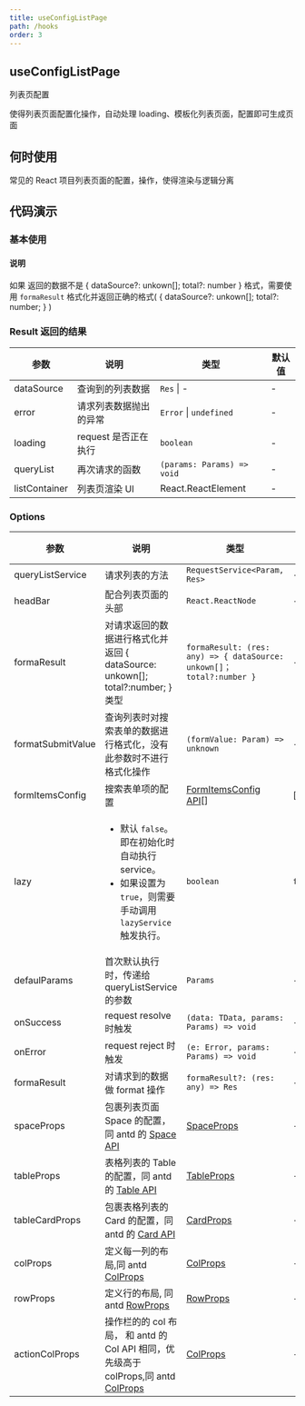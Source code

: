 ```yaml
---
title: useConfigListPage
path: /hooks
order: 3
---
```


## useConfigListPage

列表页配置

使得列表页面配置化操作，自动处理 loading、模板化列表页面，配置即可生成页面

## 何时使用

常见的 React 项目列表页面的配置，操作，使得渲染与逻辑分离

## 代码演示

### 基本使用

<code src="../demos/UseConfigListPageDemo1.tsx"  title="使用demo"></code>

#### 说明

如果 返回的数据不是 { dataSource?: unkown[]; total?: number } 格式，需要使用 `formaResult` 格式化并返回正确的格式( { dataSource?: unkown[]; total?: number; } )

### Result 返回的结果

| 参数          | 说明                   | 类型                       | 默认值 |
| ------------- | ---------------------- | -------------------------- | ------ |
| dataSource    | 查询到的列表数据       | `Res` \| -                 | -      |
| error         | 请求列表数据抛出的异常 | `Error` \| `undefined`     | -      |
| loading       | request 是否正在执行   | `boolean`                  | -      |
| queryList     | 再次请求的函数         | `(params: Params) => void` | -      |
| listContainer | 列表页渲染 UI          | React.ReactElement         | -      |

### Options

| 参数              | 说明                                                                                                                                       | 类型                                                                       | 默认值  |
| ----------------- | ------------------------------------------------------------------------------------------------------------------------------------------ | -------------------------------------------------------------------------- | ------- |
| queryListService  | 请求列表的方法                                                                                                                             | `RequestService<Param, Res>`                                               | -       |
| headBar           | 配合列表页面的头部                                                                                                                         | `React.ReactNode`                                                          | -       |
| formaResult       | 对请求返回的数据进行格式化并返回 { dataSource: unkown[]; total?:number; } 类型                                                             | `formaResult: (res: any) => { dataSource: unkown[]； total?:number }`      | -       |
| formatSubmitValue | 查询列表时对搜索表单的数据进行格式化，没有此参数时不进行格式化操作                                                                         | `(formValue: Param) => unknown`                                            | -       |
| formItemsConfig   | 搜索表单项的配置                                                                                                                           | [FormItemsConfig API](/components/form-items-builder#formitemconfig-api)[] | []      |
| lazy              | <ul><li> 默认 `false`。 即在初始化时自动执行 service。</li><li>如果设置为 `true`，则需要手动调用 `lazyService` 触发执行。 </li></ul>       | `boolean`                                                                  | `false` |
| defaulParams      | 首次默认执行时，传递给 queryListService 的参数                                                                                             | `Params`                                                                   | -       |
| onSuccess         | request resolve 时触发                                                                                                                     | `(data: TData, params: Params) => void`                                    | -       |
| onError           | request reject 时触发                                                                                                                      | `(e: Error, params: Params) => void`                                       | -       |
| formaResult       | 对请求到的数据做 format 操作                                                                                                               | `formaResult?: (res: any) => Res`                                          | -       |
| spaceProps        | 包裹列表页面 Space 的配置，同 antd 的 [Space API](https://ant-design.gitee.io/components/space-cn/#API)                                    | [SpaceProps](https://ant-design.gitee.io/components/space-cn/#API)         | -       |
| tableProps        | 表格列表的 Table 的配置，同 antd 的 [Table API](https://ant-design.gitee.io/components/table-cn/#API)                                      | [TableProps](https://ant-design.gitee.io/components/table-cn/#API)         | -       |
| tableCardProps    | 包裹表格列表的 Card 的配置，同 antd 的 [Card API](https://ant-design.gitee.io/components/card-cn/#API)                                     | [CardProps](https://ant-design.gitee.io/components/card-cn/#API)           | -       |
| colProps          | 定义每一列的布局,同 antd [ColProps](https://ant-design.gitee.io/components/grid-cn/#Col)                                                   | [ColProps](https://ant-design.gitee.io/components/grid-cn/#Col)            | -       |
| rowProps          | 定义行的布局, 同 antd [RowProps](https://ant-design.gitee.io/components/grid-cn/#Row)                                                      | [RowProps](https://ant-design.gitee.io/components/grid-cn/#Row)            | -       |
| actionColProps    | 操作栏的的 col 布局， 和 antd 的 Col API 相同，优先级高于 colProps,同 antd [ColProps](https://ant-design.gitee.io/components/grid-cn/#Col) | [ColProps](https://ant-design.gitee.io/components/grid-cn/#Col)            | -       |
